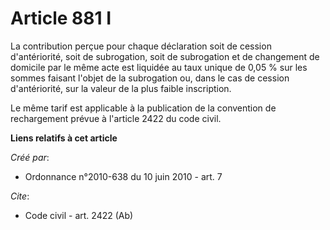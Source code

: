 # Article 881 I

La contribution perçue pour chaque déclaration soit de cession d'antériorité, soit de subrogation, soit de subrogation et de
changement de domicile par le même acte est liquidée au taux unique de 0,05 % sur les sommes faisant l'objet de la
subrogation ou, dans le cas de cession d'antériorité, sur la valeur de la plus faible inscription.

Le même tarif est applicable à la publication de la convention de rechargement prévue à l'article 2422 du code civil.

**Liens relatifs à cet article**

_Créé par_:

  - Ordonnance n°2010-638 du 10 juin 2010 - art. 7

_Cite_:

  - Code civil - art. 2422 (Ab)
